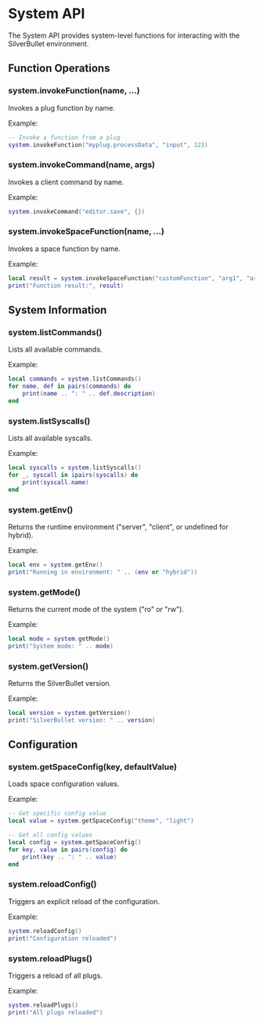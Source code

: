 # System API

The System API provides system-level functions for interacting with the SilverBullet environment.

## Function Operations

### system.invokeFunction(name, ...)
Invokes a plug function by name.

Example:
```lua
-- Invoke a function from a plug
system.invokeFunction("myplug.processData", "input", 123)
```

### system.invokeCommand(name, args)
Invokes a client command by name.

Example:
```lua
system.invokeCommand("editor.save", {})
```

### system.invokeSpaceFunction(name, ...)
Invokes a space function by name.

Example:
```lua
local result = system.invokeSpaceFunction("customFunction", "arg1", "arg2")
print("Function result:", result)
```

## System Information

### system.listCommands()
Lists all available commands.

Example:
```lua
local commands = system.listCommands()
for name, def in pairs(commands) do
    print(name .. ": " .. def.description)
end
```

### system.listSyscalls()
Lists all available syscalls.

Example:
```lua
local syscalls = system.listSyscalls()
for _, syscall in ipairs(syscalls) do
    print(syscall.name)
end
```

### system.getEnv()
Returns the runtime environment ("server", "client", or undefined for hybrid).

Example:
```lua
local env = system.getEnv()
print("Running in environment: " .. (env or "hybrid"))
```

### system.getMode()
Returns the current mode of the system ("ro" or "rw").

Example:
```lua
local mode = system.getMode()
print("System mode: " .. mode)
```

### system.getVersion()
Returns the SilverBullet version.

Example:
```lua
local version = system.getVersion()
print("SilverBullet version: " .. version)
```

## Configuration

### system.getSpaceConfig(key, defaultValue)
Loads space configuration values.

Example:
```lua
-- Get specific config value
local value = system.getSpaceConfig("theme", "light")

-- Get all config values
local config = system.getSpaceConfig()
for key, value in pairs(config) do
    print(key .. ": " .. value)
end
```

### system.reloadConfig()
Triggers an explicit reload of the configuration.

Example:
```lua
system.reloadConfig()
print("Configuration reloaded")
```

### system.reloadPlugs()
Triggers a reload of all plugs.

Example:
```lua
system.reloadPlugs()
print("All plugs reloaded")
